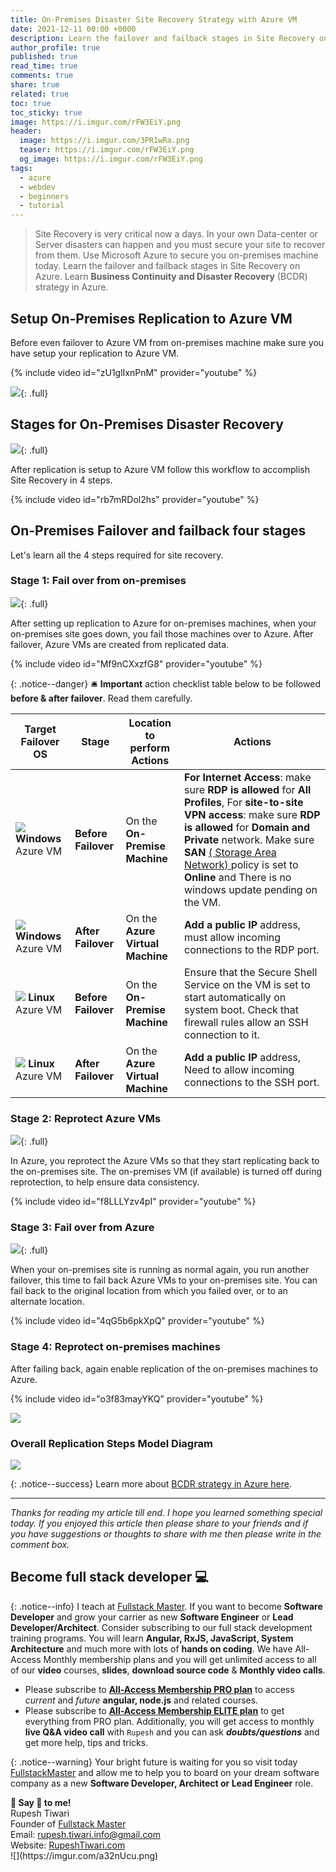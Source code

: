 ```yaml
---
title: On-Premises Disaster Site Recovery Strategy with Azure VM
date: 2021-12-11 00:00 +0000
description: Learn the failover and failback stages in Site Recovery on Azure to on-premises machines.
author_profile: true
published: true
read_time: true
comments: true
share: true
related: true
toc: true
toc_sticky: true
image: https://i.imgur.com/rFW3EiY.png
header:
  image: https://i.imgur.com/3PR1wRa.png
  teaser: https://i.imgur.com/rFW3EiY.png
  og_image: https://i.imgur.com/rFW3EiY.png
tags:
  - azure
  - webdev
  - beginners
  - tutorial
---
```


> Site Recovery is very critical now a days. In your own Data-center or Server disasters can happen and you must secure your site to recover from them. Use Microsoft Azure to secure you on-premises machine today. Learn the failover and failback stages in Site Recovery on Azure. Learn **Business Continuity and Disaster Recovery** (BCDR) strategy in Azure.

## Setup On-Premises Replication to Azure VM

Before even failover to Azure VM from on-premises machine make sure you have setup your replication to Azure VM.

{% include video id="zU1glIxnPnM" provider="youtube" %}

![](https://imgur.com/CEHLtIe.png){: .full}

## Stages for On-Premises Disaster Recovery

![](https://imgur.com/TO8eYHW.png){: .full}

After replication is setup to Azure VM follow this workflow to accomplish Site Recovery in 4 steps.

{% include video id="rb7mRDol2hs" provider="youtube" %}

## On-Premises Failover and failback four stages

Let's learn all the 4 steps required for site recovery.

### Stage 1: Fail over from on-premises

![](https://imgur.com/AdzMjJk.png){: .full}

After setting up replication to Azure for on-premises machines, when your on-premises site goes down, you fail those machines over to Azure. After failover, Azure VMs are created from replicated data.

{% include video id="Mf9nCXxzfG8" provider="youtube" %}

{: .notice--danger}
🛎️ **Important** action checklist table below to be followed **before & after failover**. Read them carefully.

| Target Failover OS                                       | Stage               | Location to perform Actions      | Actions                                                                                                                                                                                                                                                                                                                                                                                              |
| -------------------------------------------------------- | ------------------- | -------------------------------- | ---------------------------------------------------------------------------------------------------------------------------------------------------------------------------------------------------------------------------------------------------------------------------------------------------------------------------------------------------------------------------------------------------- |
| ![](https://imgur.com/Odr4cGss.png) **Windows** Azure VM | **Before Failover** | On the **On-Premise Machine**    | **For Internet Access**: make sure **RDP is allowed** for **All Profiles**, For **site-to-site VPN access**: make sure **RDP is allowed** for **Domain and Private** network. Make sure **SAN** [ ( Storage Area Network) ](https://docs.microsoft.com/en-US/azure/migrate/prepare-for-migration#configure-san-policy) policy is set to **Online** and There is no windows update pending on the VM. |
| ![](https://imgur.com/Odr4cGss.png) **Windows** Azure VM | **After Failover**  | On the **Azure Virtual Machine** | **Add a public IP** address, must allow incoming connections to the RDP port.                                                                                                                                                                                                                                                                                                                        |
| ![](https://imgur.com/XnSh8DPs.png) **Linux** Azure VM   | **Before Failover** | On the **On-Premise Machine**    | Ensure that the Secure Shell Service on the VM is set to start automatically on system boot. Check that firewall rules allow an SSH connection to it.                                                                                                                                                                                                                                                |
| ![](https://imgur.com/XnSh8DPs.png) **Linux** Azure VM   | **After Failover**  | On the **Azure Virtual Machine** | **Add a public IP** address, Need to allow incoming connections to the SSH port.                                                                                                                                                                                                                                                                                                                     |

### Stage 2: Reprotect Azure VMs

![](https://imgur.com/gvHDxgL.png){: .full}

In Azure, you reprotect the Azure VMs so that they start replicating back to the on-premises site. The on-premises VM (if available) is turned off during reprotection, to help ensure data consistency.

{% include video id="f8LLLYzv4pI" provider="youtube" %}

### Stage 3: Fail over from Azure

![](https://imgur.com/3jBsHvL.png){: .full}

When your on-premises site is running as normal again, you run another failover, this time to fail back Azure VMs to your on-premises site. You can fail back to the original location from which you failed over, or to an alternate location.

{% include video id="4qG5b6pkXpQ" provider="youtube" %}

### Stage 4: Reprotect on-premises machines

After failing back, again enable replication of the on-premises machines to Azure.

{% include video id="o3f83mayYKQ" provider="youtube" %}

![](https://imgur.com/XXAYraF.png)

### Overall Replication Steps Model Diagram

![](https://imgur.com/Zuy3Ijz.png)

{: .notice--success}
Learn more about [BCDR strategy in Azure here](https://docs.microsoft.com/en-us/azure/site-recovery/failover-failback-overview#recovery-stages).

---

_Thanks for reading my article till end. I hope you learned something special today. If you enjoyed this article then please share to your friends and if you have suggestions or thoughts to share with me then please write in the comment box._

## Become full stack developer 💻

{: .notice--info}
I teach at [Fullstack Master](https://www.fullstackmaster.net). If you want to become **Software Developer** and grow your carrier as new **Software Engineer** or **Lead Developer/Architect**. Consider subscribing to our full stack development training programs. You will learn **Angular, RxJS, JavaScript, System Architecture** and much more with lots of **hands on coding**. We have All-Access Monthly membership plans and you will get unlimited access to all of our **video** courses, **slides**, **download source code** & **Monthly video calls**.

- Please subscribe to **[All-Access Membership PRO plan](https://www.fullstackmaster.net/pro)** to access _current_ and _future_ **angular, node.js** and related courses.
- Please subscribe to **[All-Access Membership ELITE plan](https://www.fullstackmaster.net/elite)** to get everything from PRO plan. Additionally, you will get access to monthly **live Q&A video call** with `Rupesh` and you can ask **_doubts/questions_** and get more help, tips and tricks.

{: .notice--warning}
Your bright future is waiting for you so visit today [FullstackMaster](www.fullstackmaster.net) and allow me to help you to board on your dream software company as a new **Software Developer, Architect or Lead Engineer** role.

<div class="notice--success">
<strong>💖 Say 👋 to me!</strong>
<br>Rupesh Tiwari
<br>Founder of <a href="https://www.fullstackmaster.net">Fullstack Master </a>
<br>Email: <a href="mailto:rupesh.tiwari.info@gmail.com?subject=Hi">rupesh.tiwari.info@gmail.com</a>
<br>Website: <a href="https://www.rupeshtiwari.com">RupeshTiwari.com </a>
</div>
![](https://imgur.com/a32nUcu.png)
